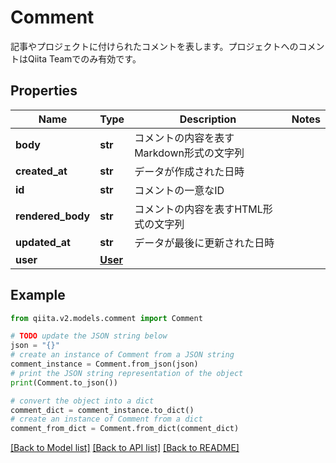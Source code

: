 # Comment

記事やプロジェクトに付けられたコメントを表します。プロジェクトへのコメントはQiita Teamでのみ有効です。

## Properties

Name | Type | Description | Notes
------------ | ------------- | ------------- | -------------
**body** | **str** | コメントの内容を表すMarkdown形式の文字列 | 
**created_at** | **str** | データが作成された日時 | 
**id** | **str** | コメントの一意なID | 
**rendered_body** | **str** | コメントの内容を表すHTML形式の文字列 | 
**updated_at** | **str** | データが最後に更新された日時 | 
**user** | [**User**](User.md) |  | 

## Example

```python
from qiita.v2.models.comment import Comment

# TODO update the JSON string below
json = "{}"
# create an instance of Comment from a JSON string
comment_instance = Comment.from_json(json)
# print the JSON string representation of the object
print(Comment.to_json())

# convert the object into a dict
comment_dict = comment_instance.to_dict()
# create an instance of Comment from a dict
comment_from_dict = Comment.from_dict(comment_dict)
```
[[Back to Model list]](../README.md#documentation-for-models) [[Back to API list]](../README.md#documentation-for-api-endpoints) [[Back to README]](../README.md)


